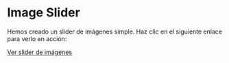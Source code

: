 # Image Slider

Hemos creado un slider de imágenes simple. Haz clic en el siguiente enlace para verlo en acción:

[Ver slider de imágenes](./Container/img/Anator/index.html)
